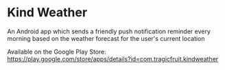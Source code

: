 # Kind Weather
An Android app which sends a friendly push notification reminder every morning based on the weather forecast for the user's current location

Available on the Google Play Store: https://play.google.com/store/apps/details?id=com.tragicfruit.kindweather
